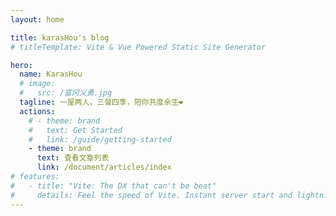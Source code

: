 ```yaml
---
layout: home

title: karasHou's blog
# titleTemplate: Vite & Vue Powered Static Site Generator

hero:
  name: KarasHou
  # image:
  #   src: /富冈义勇.jpg
  tagline: 一屋两人，三餐四季，陪你共度余生❤
  actions:
    # - theme: brand
    #   text: Get Started
    #   link: /guide/getting-started
    - theme: brand
      text: 查看文章列表
      link: /document/articles/index
# features:
#   - title: "Vite: The DX that can't be beat"
#     details: Feel the speed of Vite. Instant server start and lightning fast HMR that stays fast regardless of the app size.
---
```

